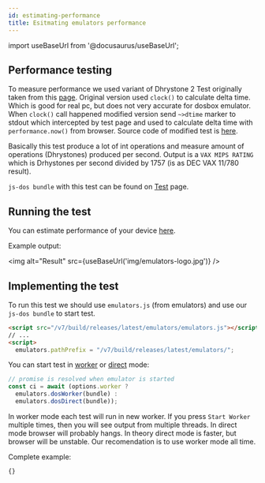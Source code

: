 ```yaml
---
id: estimating-performance
title: Esitmating emulators performance
---
```

import useBaseUrl from '@docusaurus/useBaseUrl';

## Performance testing

To measure performance we used variant of Dhrystone 2 Test originally taken from this [page](http://www.roylongbottom.org.uk/dhrystone%20results.htm). Original version used `clock()` to calculate delta time. Which is good for real pc, but does not very accurate for dosbox emulator. When `clock()` call happened modified version send `~>dtime` marker to stdout which intercepted by test page and used to calculate delta time with `performance.now()` from browser. Source code of modified test is [here](https://github.com/caiiiycuk/js-dos/tree/6.22/programms/dhry2).

Basically this test produce a lot of int operations and measure amount of operations (Dhrystones) produced per second. Output is a `VAX MIPS RATING` which is Drhystones per second divided by 1757 (is as DEC VAX 11/780 result).

`js-dos bundle` with this test can be found on [Test](https://talks.dos.zone/t/dhrystone-2-test-jul-2020/37086) page.

## Running the test


You can estimate performance of your device [here](https://dos.zone/en/player/https%3A%2F%2Fdoszone-uploads.s3.dualstack.eu-central-1.amazonaws.com%2Foriginal%2F2X%2Fb%2Fb4b5275904d86a4ab8a20917b2b7e34f0df47bf7.jsdos).

Example output:

<img alt="Result" src={useBaseUrl('img/emulators-logo.jpg')} />

## Implementing the test

To run this test we should use `emulators.js` (from emulators) and use our `js-dos bundle` to start test.

```html
<script src="/v7/build/releases/latest/emulators/emulators.js"></script>
// ...
<script>
  emulators.pathPrefix = "/v7/build/releases/latest/emulators/";
```

You can start test in [worker](dos-worker.md) or [direct](dos-direct.md) mode:
```js
// promise is resolved when emulator is started
const ci = await (options.worker ?
  emulators.dosWorker(bundle) :
  emulators.dosDirect(bundle));
```

In worker mode each test will run in new worker. If you press `Start Worker` multiple times,
then you will see output from multiple threads. In direct mode browser will probably hangs.
In theory direct mode is faster, but browser will be unstable. Our recomendation is to use worker
mode all time.

Complete example:

```html title="examples/dhry2.html"
{}
```



